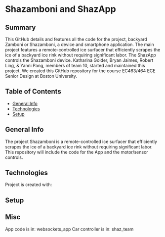 # Shazamboni and ShazApp

 ## Summary

This GitHub details and features all the code for the project, backyard Zamboni or Shazamboni, a device and smartphone application. The main project features a remote-controlled ice surfacer that efficiently scrapes the ice of a backyard ice rink without requiring significant labor. The ShazApp controls the Shazamboni device. Katharina Golder, Bryan Jaimes, Robert Ling, & Yanni Pang, members of team 10, started and maintained this project. We created this GitHub repository for the course EC463/464 ECE Senior Design at Boston University. 

## Table of Contents
* [General Info](#general-info)
* [Technologies](#technologies)
* [Setup](#setup)

## General Info
The project Shazamboni is a remote-controlled ice surfacer that efficiently scrapes the ice of a backyard ice rink without requiring significant labor.
This repository will include the code for the App and the motor/sensor controls.

## Technologies
Project is created with:

## Setup

## Misc
App code is in: websockets_app
Car controller is in: shaz_team
